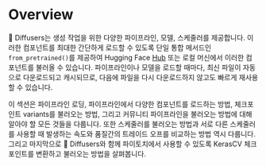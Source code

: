 <!--Copyright 2023 The HuggingFace Team. All rights reserved.

Licensed under the Apache License, Version 2.0 (the "License"); you may not use this file except in compliance with
the License. You may obtain a copy of the License at

http://www.apache.org/licenses/LICENSE-2.0

Unless required by applicable law or agreed to in writing, software distributed under the License is distributed on
an "AS IS" BASIS, WITHOUT WARRANTIES OR CONDITIONS OF ANY KIND, either express or implied. See the License for the
specific language governing permissions and limitations under the License.
-->

# Overview

🧨 Diffusers는 생성 작업을 위한 다양한 파이프라인, 모델, 스케줄러를 제공합니다. 이러한 컴포넌트를 최대한 간단하게 로드할 수 있도록 단일 통합 메서드인 `from_pretrained()`를 제공하여 Hugging Face [Hub](https://huggingface.co/models?library=diffusers&sort=downloads) 또는 로컬 머신에서 이러한 컴포넌트를 불러올 수 있습니다. 파이프라인이나 모델을 로드할 때마다, 최신 파일이 자동으로 다운로드되고 캐시되므로, 다음에 파일을 다시 다운로드하지 않고도 빠르게 재사용할 수 있습니다.

이 섹션은 파이프라인 로딩, 파이프라인에서 다양한 컴포넌트를 로드하는 방법, 체크포인트 variants를 불러오는 방법, 그리고 커뮤니티 파이프라인을 불러오는 방법에 대해 알아야 할 모든 것들을 다룹니다. 또한 스케줄러를 불러오는 방법과 서로 다른 스케줄러를 사용할 때 발생하는 속도와 품질간의 트레이드 오프를 비교하는 방법 역시 다룹니다. 그리고 마지막으로 🧨 Diffusers와 함께 파이토치에서 사용할 수 있도록 KerasCV 체크포인트를 변환하고 불러오는 방법을 살펴봅니다.

